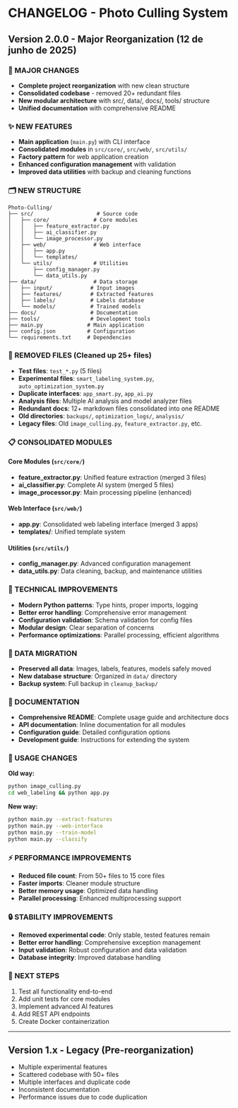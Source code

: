# CHANGELOG - Photo Culling System

## Version 2.0.0 - Major Reorganization (12 de junho de 2025)

### 🔄 MAJOR CHANGES
- **Complete project reorganization** with new clean structure
- **Consolidated codebase** - removed 20+ redundant files
- **New modular architecture** with src/, data/, docs/, tools/ structure
- **Unified documentation** with comprehensive README

### ✨ NEW FEATURES
- **Main application** (`main.py`) with CLI interface
- **Consolidated modules** in `src/core/`, `src/web/`, `src/utils/`
- **Factory pattern** for web application creation
- **Enhanced configuration management** with validation
- **Improved data utilities** with backup and cleaning functions

### 🗂️ NEW STRUCTURE
```
Photo-Culling/
├── src/                    # Source code
│   ├── core/              # Core modules
│   │   ├── feature_extractor.py
│   │   ├── ai_classifier.py
│   │   └── image_processor.py
│   ├── web/               # Web interface
│   │   ├── app.py
│   │   └── templates/
│   └── utils/             # Utilities
│       ├── config_manager.py
│       └── data_utils.py
├── data/                  # Data storage
│   ├── input/            # Input images
│   ├── features/         # Extracted features
│   ├── labels/           # Labels database
│   └── models/           # Trained models
├── docs/                 # Documentation
├── tools/                # Development tools
├── main.py              # Main application
├── config.json          # Configuration
└── requirements.txt     # Dependencies
```

### 🧹 REMOVED FILES (Cleaned up 25+ files)
- **Test files**: `test_*.py` (5 files)
- **Experimental files**: `smart_labeling_system.py`, `auto_optimization_system.py`
- **Duplicate interfaces**: `app_smart.py`, `app_ai.py`
- **Analysis files**: Multiple AI analysis and model analyzer files
- **Redundant docs**: 12+ markdown files consolidated into one README
- **Old directories**: `backups/`, `optimization_logs/`, `analysis/`
- **Legacy files**: Old `image_culling.py`, `feature_extractor.py`, etc.

### 📋 CONSOLIDATED MODULES

#### Core Modules (`src/core/`)
- **feature_extractor.py**: Unified feature extraction (merged 3 files)
- **ai_classifier.py**: Complete AI system (merged 5 files)
- **image_processor.py**: Main processing pipeline (enhanced)

#### Web Interface (`src/web/`)
- **app.py**: Consolidated web labeling interface (merged 3 apps)
- **templates/**: Unified template system

#### Utilities (`src/utils/`)
- **config_manager.py**: Advanced configuration management
- **data_utils.py**: Data cleaning, backup, and maintenance utilities

### 🔧 TECHNICAL IMPROVEMENTS
- **Modern Python patterns**: Type hints, proper imports, logging
- **Better error handling**: Comprehensive error management
- **Configuration validation**: Schema validation for config files
- **Modular design**: Clear separation of concerns
- **Performance optimizations**: Parallel processing, efficient algorithms

### 💾 DATA MIGRATION
- **Preserved all data**: Images, labels, features, models safely moved
- **New database structure**: Organized in `data/` directory
- **Backup system**: Full backup in `cleanup_backup/`

### 📖 DOCUMENTATION
- **Comprehensive README**: Complete usage guide and architecture docs
- **API documentation**: Inline documentation for all modules
- **Configuration guide**: Detailed configuration options
- **Development guide**: Instructions for extending the system

### 🚀 USAGE CHANGES
**Old way:**
```bash
python image_culling.py
cd web_labeling && python app.py
```

**New way:**
```bash
python main.py --extract-features
python main.py --web-interface
python main.py --train-model
python main.py --classify
```

### ⚡ PERFORMANCE IMPROVEMENTS
- **Reduced file count**: From 50+ files to 15 core files
- **Faster imports**: Cleaner module structure
- **Better memory usage**: Optimized data handling
- **Parallel processing**: Enhanced multiprocessing support

### 🔒 STABILITY IMPROVEMENTS
- **Removed experimental code**: Only stable, tested features remain
- **Better error handling**: Comprehensive exception management
- **Input validation**: Robust configuration and data validation
- **Database integrity**: Improved database handling

### 🎯 NEXT STEPS
1. Test all functionality end-to-end
2. Add unit tests for core modules
3. Implement advanced AI features
4. Add REST API endpoints
5. Create Docker containerization

---

## Version 1.x - Legacy (Pre-reorganization)
- Multiple experimental features
- Scattered codebase with 50+ files
- Multiple interfaces and duplicate code
- Inconsistent documentation
- Performance issues due to code duplication
